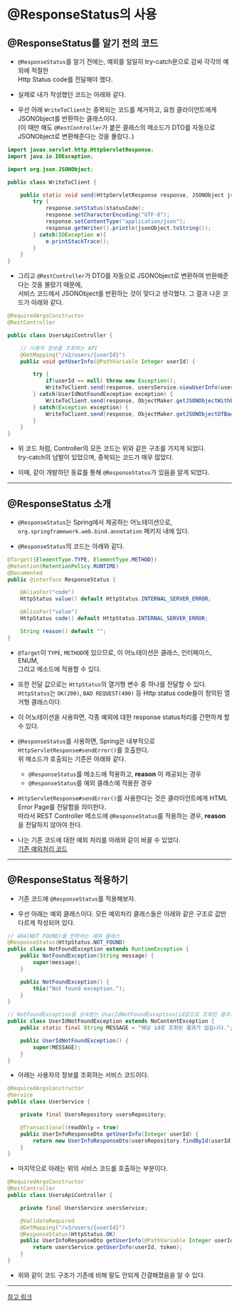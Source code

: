 <h1>@ResponseStatus의 사용</h1>

<h2>@ResponseStatus를 알기 전의 코드</h2>

* `@ResponseStatus`를 알기 전에는, 예외를 일일히 try-catch문으로 감싸 각각의 예외에 적절한   
  Http Status code를 전달해야 했다.

* 실제로 내가 작성했던 코드는 아래와 같다.

* 우선 아래 `WriteToClient`는 중복되는 코드를 제거하고, 요청 클라이언트에게 JSONObject를 반환하는 클래스이다.   
  (이 때만 해도 `@RestController`가 붙은 클래스의 메소드가 DTO를 자동으로 JSONObject로 변환해준다는 것을 몰랐다..)   

```java
import javax.servlet.http.HttpServletResponse;
import java.io.IOException;

import org.json.JSONObject;

public class WriteToClient {

    public static void send(HttpServletResponse response, JSONObject jsonObject, Integer statusCode) {
        try {
            response.setStatus(statusCode);
            response.setCharacterEncoding("UTF-8");
            response.setContentType("application/json");
            response.getWriter().println(jsonObject.toString());
        } catch(IOException e){
            e.printStackTrace();
        }
    }
}
```

* 그리고 `@RestController`가 DTO를 자동으로 JSONObject로 변환하여 반환해준다는 것을 몰랐기 때문에,   
  서비스 코드에서 JSONObject를 반환하는 것이 맞다고 생각했다. 그 결과 나온 코드가 아래와 같다.
```java
@RequiredArgsConstructor
@RestController

public class UsersApiController {

    // 시용자 정보를 조회하는 API
    @GetMapping("/v2/users/{userId}")
    public void getUserInfo(@PathVariable Integer userId) {

        try {
            if(userId == null) throw new Exception();
            WriteToClient.send(response, usersService.viewUserInfo(userId, bearerToken), HttpServletResponse.SC_OK);
        } catch(UserIdNotFoundException exception) {
            WriteToClient.send(response, ObjectMaker.getJSONObjectWithException(exception), HttpServletResponse.SC_NOT_FOUND);
        } catch(Exception exception) {
            WriteToClient.send(response, ObjectMaker.getJSONObjectOfBadRequest(), HttpServletResponse.SC_BAD_REQUEST);
        }
    }
}
```

* 위 코드 처럼, Controller의 모든 코드는 위와 같은 구조를 가지게 되었다.   
  try-catch의 남발이 있었으며, 중복되는 코드가 매우 많았다.

* 이때, 같이 개발하던 동료를 통해 `@ResponseStatus`가 있음을 알게 되었다.   
<hr/>

<h2>@ResponseStatus 소개</h2>

* `@ResponseStatus`는 Spring에서 제공하는 어노테이션으로, `org.springframework.web.bind.annotation` 패키지 내에 있다.

* `@ResponseStatus`의 코드는 아래와 같다.
```java
@Target({ElementType.TYPE, ElementType.METHOD})
@Retention(RetentionPolicy.RUNTIME)
@Documented
public @interface ResponseStatus {

	@AliasFor("code")
	HttpStatus value() default HttpStatus.INTERNAL_SERVER_ERROR;

	@AliasFor("value")
	HttpStatus code() default HttpStatus.INTERNAL_SERVER_ERROR;

	String reason() default "";
}
```

* `@Target`이 `TYPE`, `METHOD`에 있으므로, 이 어노테이션은 클래스, 인터페이스, ENUM,   
  그리고 메소드에 적용할 수 있다.

* 또한 전달 값으로는 `HttpStatus`의 열거형 변수 중 하나를 전달할 수 있다.   
  `HttpStatus`는 `OK(200)`, `BAD REQUEST(400)` 등 Http status code들이 정의된 열거형 클래스이다.

* 이 어노테이션을 사용하면, 각종 예외에 대한 response status처리를 간편하게 할 수 있다.

* `@ResponseStatus`를 사용하면, Spring은 내부적으로 `HttpServletResponse#sendError()`를 호출한다.   
  위 메소드가 호출되는 기준은 아래와 같다.
  * `@ResponseStatus`를 메소드에 적용하고, __reason__ 이 제공되는 경우
  * `@ResponseStatus`를 예외 클래스에 적용한 경우

* `HttpServletResponse#sendError()`를 사용한다는 것은 클라이언트에게 HTML Error Page를 전달함을 의미한다.   
  따라서 REST Controller 메소드에 `@ResponseStatus`를 적용하는 경우, __reason__ 을 전달하지 않아야 한다.

* 나는 기존 코드에 대한 예외 처리를 아래와 같이 바꿀 수 있었다.   
  <a href="https://github.com/sangwoo-98/Study/blob/master/Backend/Java%20%26%20Spring%20Boot/RuntimeException%20vs%20Exception.md">기존 예외처리 코드</a>
<hr/>

<h2>@ResponseStatus 적용하기</h2>

* 기존 코드에 `@ResponseStatus`를 적용해보자.

* 우선 아래는 예외 클래스이다. 모든 예외처리 클래스들은 아래와 같은 구조로 값만 다르게 작성되어 있다.

```java
// 404(NOT FOUND)를 반환하는 예외 클래스
@ResponseStatus(HttpStatus.NOT_FOUND)
public class NotFoundException extends RuntimeException {
    public NotFoundException(String message) {
        super(message);
    }

    public NotFoundException() {
        this("Not found exception.");
    }
}

// NotFoundException을 상속받는 UserIdNotFoundException(id값으로 조회된 결과가 없을 때 사용)
public class UserIdNotFoundException extends NoContentException {
    public static final String MESSAGE = "해당 id로 조회된 결과가 없습니다.";

    public UserIdNotFoundException() {
        super(MESSAGE);
    }
}
```

* 아래는 사용자의 정보를 조회하는 서비스 코드이다.
```java
@RequiredArgsConstructor
@Service
public class UserService {

    private final UsersRepository usersRepository;

    @Transactional(readOnly = true)
    public UserInfoResponseDto getUserInfo(Integer userId) {
        return new UserInfoResponseDto(usersRepository.findById(userId).orElseThrow(UserIdNotFoundException::new));
    }
}
```

* 마지막으로 아래는 위의 서비스 코드를 호출하는 부분이다.
```java
@RequiredArgsConstructor
@RestController
public class UsersApiController {

    private final UsersService usersService;

    @ValidateRequired
    @GetMapping("/v3/users/{userId}")
    @ResponseStatus(HttpStatus.OK)
    public UserInfoResponseDto getUserInfo(@PathVariable Integer userId, @RequestAttribute(name = "accessToken") String token) {
        return usersService.getUserInfo(userId, token);
    }
}
```

* 위와 같이 코드 구조가 기존에 비해 말도 안되게 간결해졌음을 알 수 있다.
<hr/>

<a href="https://www.javacodegeeks.com/2019/05/using-responsestatus-http-status-spring.html#:~:text=We%20can%20use%20%40ResponseStatus%20to,one%20defined%20using%20%40ResponseStatus%20annotation.">참고 링크</a>